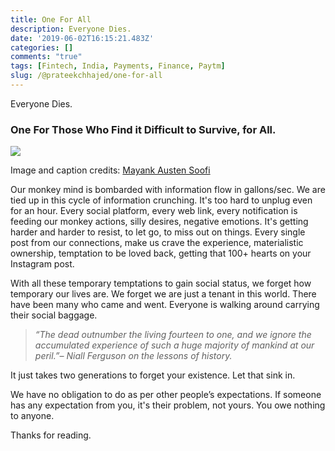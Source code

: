 ```yaml
---
title: One For All
description: Everyone Dies.
date: '2019-06-02T16:15:21.483Z'
categories: []
comments: "true"
tags: [Fintech, India, Payments, Finance, Paytm]
slug: /@prateekchhajed/one-for-all
---
```

Everyone Dies.

### One For Those Who Find it Difficult to Survive, for All.

![](https://cdn-images-1.medium.com/max/800/0*_PKLqzSEUjSt_-BM.jpeg)

Image and caption credits: [Mayank Austen Soofi](https://twitter.com/thedelhiwalla)

Our monkey mind is bombarded with information flow in gallons/sec. We are tied up in this cycle of information crunching. It's too hard to unplug even for an hour. Every social platform, every web link, every notification is feeding our monkey actions, silly desires, negative emotions. It's getting harder and harder to resist, to let go, to miss out on things. Every single post from our connections, make us crave the experience, materialistic ownership, temptation to be loved back, getting that 100+ hearts on your Instagram post.

With all these temporary temptations to gain social status, we forget how temporary our lives are. We forget we are just a tenant in this world. There have been many who came and went. Everyone is walking around carrying their social baggage.

> _“The dead outnumber the living fourteen to one, and we ignore the accumulated experience of such a huge majority of mankind at our peril.”– Niall Ferguson on the lessons of history._

It just takes two generations to forget your existence. Let that sink in.

We have no obligation to do as per other people’s expectations. If someone has any expectation from you, it's their problem, not yours. You owe nothing to anyone.

Thanks for reading.
